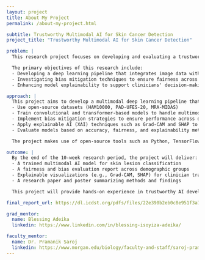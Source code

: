 ```yaml
---
layout: project
title: About My Project
permalink: /about-my-project.html

subtitle: Trustworthy Multimodal AI for Skin Cancer Detection
project_title: "Trustworthy Multimodal AI for Skin Cancer Detection"

problem: |
  This research project focuses on developing and evaluating a trustworthy multimodal AI system for skin cancer detection. The project will integrate dermatoscopic images, clinical metadata, and machine learning models to enhance the accuracy and interpretability of AI-based skin cancer diagnosis. The study aims to address issues of bias, fairness, and explainability in existing AI models while using open-source datasets for model training and evaluation.

  The primary objectives of this research include:
  - Developing a deep learning pipeline that integrates image data with patient metadata for improved classification
  - Investigating bias mitigation techniques to ensure fairness across diverse skin tones
  - Enhancing model explainability to support clinicians' decision-making and increase patient trust in AI diagnostics

approach: |
  This project aims to develop a multimodal deep learning pipeline that integrates dermatoscopic images and patient metadata for more accurate and equitable skin cancer classification. We will:
  - Use open-source datasets (HAM10000, PAD-UFES-20, MRA-MIDAS)
  - Train convolutional and transformer-based models to handle multimodal input
  - Implement bias mitigation strategies to ensure performance across diverse skin tones
  - Apply explainable AI (XAI) techniques such as Grad-CAM and SHAP to improve model interpretability
  - Evaluate models based on accuracy, fairness, and explainability metrics

  The project makes use of open-source tools such as Python, TensorFlow, PyTorch, OpenCV, NumPy, and Pandas for model development, image processing, and data manipulation. It also employs SHAP and Grad-CAM for explainable AI, as well as AIF360 and Fairlearn for fairness and bias evaluation. The datasets used—HAM10000, PAD-UFES-20, and MRA-MIDAS—are all publicly available and open-source, supporting transparency and reproducibility in research.

outcome: |
  By the end of the 10-week research period, the project will deliver:
  - A trained multimodal AI model for skin lesion classification
  - A fairness and bias evaluation report across demographic groups
  - Explainable visualizations (e.g., Grad-CAM, SHAP) for clinician transparency
  - A research paper and poster summarizing methods and findings

  This project will provide hands-on experience in trustworthy AI development, with real-world applications in healthcare and medical AI.

final_report_url: https://dl.icdst.org/pdfs/files/22e390b2eb0c8e951f3a742fda5b2d1d.pdf

grad_mentor:
  name: Blessing Adeika
  linkedin: https://www.linkedin.com/in/blessing-isoyiza-adeika/

faculty_mentor:
  name: Dr. Pramanik Saroj
  linkedin: https://www.morgan.edu/biology/faculty-and-staff/saroj-pramanik
---
```

